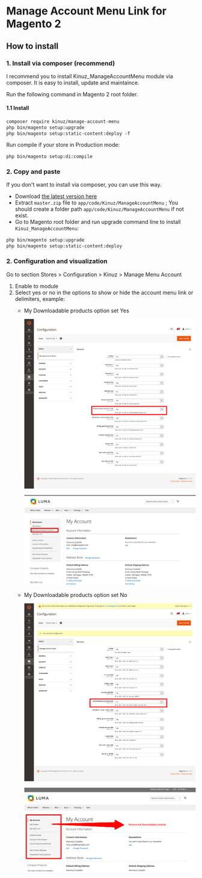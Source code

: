 # Manage Account Menu Link for Magento 2

## How to install

### 1. Install via composer (recommend)

I recommend you to install Kinuz_ManageAccountMenu module via composer. It is easy to install, update and maintaince.

Run the following command in Magento 2 root folder.

#### 1.1 Install

```
composer require kinuz/manage-account-menu
php bin/magento setup:upgrade
php bin/magento setup:static-content:deploy -f
```

Run compile if your store in Production mode:

```
php bin/magento setup:di:compile
```

### 2. Copy and paste

If you don't want to install via composer, you can use this way. 

- Download [the latest version here](https://github.com/kincasasbuenas/magento-2-base/archive/master.zip) 
- Extract `master.zip` file to `app/code/Kinuz/ManageAccountMenu` ; You should create a folder path `app/code/Kinuz/ManageAccountMenu` if not exist.
- Go to Magento root folder and run upgrade command line to install `Kinuz_ManageAccountMenu`:

```
php bin/magento setup:upgrade
php bin/magento setup:static-content:deploy
```

### 2. Configuration and visualization

Go to section Stores > Configuration > Kinuz > Manage Menu Account

1. Enable to module
2. Select yes or no in the options to show or hide the account menu link or delimiters, example:
    - My Downloadable products option set Yes

        ![Inital yes setting](https://raw.githubusercontent.com/kincasasbuenas/images/main/before_admin_setting.png)

        ![Preview yes option](https://raw.githubusercontent.com/kincasasbuenas/images/main/before_active_link.png)
    
    - My Downloadable products option set No

        ![Set no setting](https://raw.githubusercontent.com/kincasasbuenas/images/main/after_setting_no.png)

        ![Preview set no option](https://raw.githubusercontent.com/kincasasbuenas/images/main/after_set_config_hide_link.png)